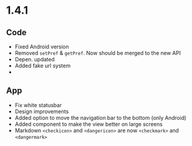 # 1.4.1

## Code

- Fixed Android version
- Removed `setPref` & `getPref`. Now should be merged to the new API
- Depen. updated
- Added fake url system
-

## App

- Fix white statusbar
- Design improvements
- Added option to move the navigation bar to the bottom (only Android)
- Added component to make the view better on large screens
- Markdown `<checkicon>` and `<dangericon>` are now `<checkmark>` and `<dangermark>`
